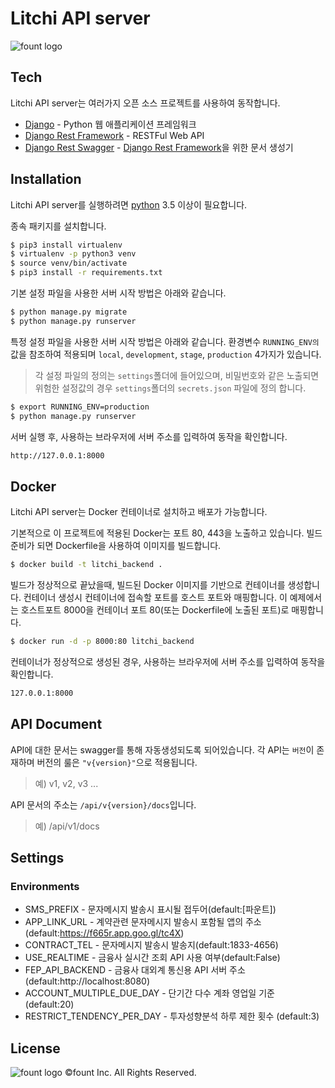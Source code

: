 # Litchi API server
![fount logo]


## Tech

Litchi API server는 여러가지 오픈 소스 프로젝트를 사용하여 동작합니다.

* [Django] - Python 웹 애플리케이션 프레임워크
* [Django Rest Framework] - RESTFul Web API
* [Django Rest Swagger] - [Django Rest Framework]을 위한 문서 생성기

## Installation

Litchi API server를 실행하려면 [python] 3.5 이상이 필요합니다.

종속 패키지를 설치합니다.

```sh
$ pip3 install virtualenv
$ virtualenv -p python3 venv
$ source venv/bin/activate
$ pip3 install -r requirements.txt
```

기본 설정 파일을 사용한 서버 시작 방법은 아래와 같습니다.

```sh
$ python manage.py migrate
$ python manage.py runserver
```

특정 설정 파일을 사용한 서버 시작 방법은 아래와 같습니다.
환경변수 `RUNNING_ENV의` 값을 참조하여 적용되며 `local`, `development`, `stage`, `production` 4가지가 있습니다.

> 각 설정 파일의 정의는 `settings`폴더에 들어있으며, 비밀번호와 같은 노출되면 위험한 설정값의 경우 `settings`폴더의 `secrets.json` 파일에 정의 합니다.

```sh
$ export RUNNING_ENV=production
$ python manage.py runserver
```

서버 실행 후, 사용하는 브라우저에 서버 주소를 입력하여 동작을 확인합니다.

```sh
http://127.0.0.1:8000
```

## Docker

Litchi API server는 Docker 컨테이너로 설치하고 배포가 가능합니다.

기본적으로 이 프로젝트에 적용된 Docker는 포트 80, 443을 노출하고 있습니다.
빌드 준비가 되면 Dockerfile을 사용하여 이미지를 빌드합니다.

```sh
$ docker build -t litchi_backend .
```

빌드가 정상적으로 끝났을때, 빌드된 Docker 이미지를 기반으로 컨테이너를 생성합니다.
컨테이너 생성시 컨테이너에 접속할 포트를 호스트 포트와 매핑합니다. 이 예제에서는 호스트포트 8000을 컨테이너 포트 80(또는 Dockerfile에 노출된 포트)로 매핑합니다.

```sh
$ docker run -d -p 8000:80 litchi_backend
```

컨테이너가 정상적으로 생성된 경우, 사용하는 브라우저에 서버 주소를 입력하여 동작을 확인합니다.

```sh
127.0.0.1:8000
```

## API Document

API에 대한 문서는 swagger를 통해 자동생성되도록 되어있습니다.
각 API는 `버전`이 존재하며 버전의 룰은 `"v{version}"`으로 적용됩니다.
> 예) v1, v2, v3 ...

API 문서의 주소는 `/api/v{version}/docs`입니다.
> 예) /api/v1/docs

## Settings
### Environments
* SMS_PREFIX - 문자메시지 발송시 표시될 접두어(default:[파운트])
* APP_LINK_URL - 계약관련 문자메시지 발송시 포함될 앱의 주소(default:https://f665r.app.goo.gl/tc4X)
* CONTRACT_TEL - 문자메시지 발송시 발송지(default:1833-4656)
* USE_REALTIME - 금융사 실시간 조회 API 사용 여부(default:False)
* FEP_API_BACKEND - 금융사 대외계 통신용 API 서버 주소(default:http://localhost:8080)
* ACCOUNT_MULTIPLE_DUE_DAY - 단기간 다수 계좌 영업일 기준 (default:20) 
* RESTRICT_TENDENCY_PER_DAY - 투자성향분석 하루 제한 횟수 (default:3)


License
----
![fount logo]
©fount Inc. All Rights Reserved.

[//]: # (These are reference links used in the body of this note and get stripped out when the markdown processor does its job. There is no need to format nicely because it shouldn't be seen. Thanks SO - http://stackoverflow.com/questions/4823468/store-comments-in-markdown-syntax)

   [fount logo]: <https://fount.co/wp-content/uploads/2017/07/fount-ci@2x.png>
   [python]: <https://www.python.org/>
   [Django]: <https://www.djangoproject.com/>
   [Django Rest Framework]: <http://www.django-rest-framework.org/>
   [Django Rest Swagger]: <https://django-rest-swagger.readthedocs.io>
